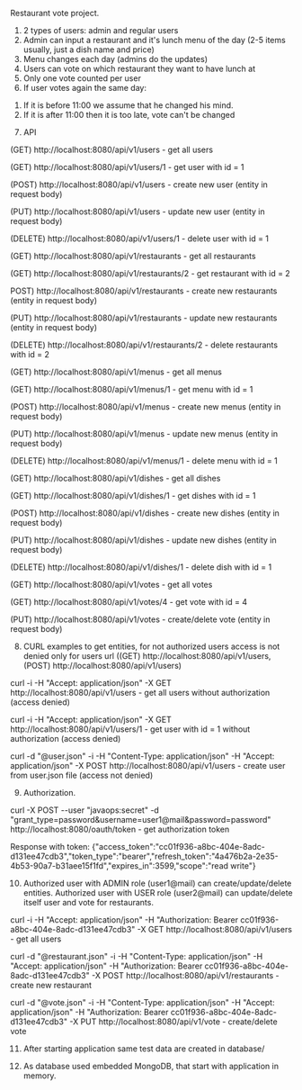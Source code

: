 Restaurant vote project.

1. 2 types of users: admin and regular users
2. Admin can input a restaurant and it's lunch menu of the day (2-5 items usually, just a dish name and price)
3. Menu changes each day (admins do the updates)
4. Users can vote on which restaurant they want to have lunch at
5. Only one vote counted per user
6. If user votes again the same day:
1) If it is before 11:00 we assume that he changed his mind.
2) If it is after 11:00 then it is too late, vote can't be changed

7. API

(GET) http://localhost:8080/api/v1/users         - get all users

(GET) http://localhost:8080/api/v1/users/1       - get user with id = 1

(POST) http://localhost:8080/api/v1/users        - create new user (entity in request body)

(PUT) http://localhost:8080/api/v1/users         - update new user (entity in request body)

(DELETE) http://localhost:8080/api/v1/users/1    - delete user with id = 1

(GET) http://localhost:8080/api/v1/restaurants   - get all restaurants

(GET) http://localhost:8080/api/v1/restaurants/2 - get restaurant with id = 2

POST) http://localhost:8080/api/v1/restaurants   - create new restaurants (entity in request body)

(PUT) http://localhost:8080/api/v1/restaurants   - update new restaurants (entity in request body)

(DELETE) http://localhost:8080/api/v1/restaurants/2 - delete restaurants with id = 2

(GET) http://localhost:8080/api/v1/menus         - get all menus

(GET) http://localhost:8080/api/v1/menus/1       - get menu with id = 1

(POST) http://localhost:8080/api/v1/menus        - create new menus (entity in request body)

(PUT) http://localhost:8080/api/v1/menus         - update new menus (entity in request body)

(DELETE) http://localhost:8080/api/v1/menus/1    - delete menu with id = 1

(GET) http://localhost:8080/api/v1/dishes        - get all dishes

(GET) http://localhost:8080/api/v1/dishes/1      - get dishes with id = 1

(POST) http://localhost:8080/api/v1/dishes       - create new dishes (entity in request body)

(PUT) http://localhost:8080/api/v1/dishes        - update new dishes (entity in request body)

(DELETE) http://localhost:8080/api/v1/dishes/1    - delete dish with id = 1

(GET) http://localhost:8080/api/v1/votes         - get all votes

(GET) http://localhost:8080/api/v1/votes/4       - get vote with id = 4

(PUT) http://localhost:8080/api/v1/votes         - create/delete vote (entity in request body)


8. CURL examples to get entities, for not authorized users access is not denied only for users url ((GET) http://localhost:8080/api/v1/users, (POST) http://localhost:8080/api/v1/users)

curl -i -H "Accept: application/json" -X GET http://localhost:8080/api/v1/users         - get all users without authorization (access denied)

curl -i -H "Accept: application/json" -X GET http://localhost:8080/api/v1/users/1       - get user with id = 1 without authorization (access denied)

curl -d "@user.json" -i -H "Content-Type: application/json" -H "Accept: application/json" -X POST http://localhost:8080/api/v1/users - create user from user.json file (access not denied)

9. Authorization.

curl -X POST --user "javaops:secret" -d "grant_type=password&username=user1@mail&password=password" http://localhost:8080/oauth/token - get authorization token

Response with token: {"access_token":"cc01f936-a8bc-404e-8adc-d131ee47cdb3","token_type":"bearer","refresh_token":"4a476b2a-2e35-4b53-90a7-b31aee15f1fd","expires_in":3599,"scope":"read write"}

10. Authorized user with ADMIN role (user1@mail) can create/update/delete entities. Authorized user with USER role (user2@mail) can update/delete itself user and vote for restaurants.

curl -i -H "Accept: application/json" -H "Authorization: Bearer cc01f936-a8bc-404e-8adc-d131ee47cdb3" -X GET http://localhost:8080/api/v1/users - get all users

curl -d "@restaurant.json" -i -H "Content-Type: application/json" -H "Accept: application/json" -H "Authorization: Bearer cc01f936-a8bc-404e-8adc-d131ee47cdb3" -X POST http://localhost:8080/api/v1/restaurants - create new restaurant

curl -d "@vote.json" -i -H "Content-Type: application/json" -H "Accept: application/json" -H "Authorization: Bearer cc01f936-a8bc-404e-8adc-d131ee47cdb3" -X PUT http://localhost:8080/api/v1/vote - create/delete vote

11. After starting application same test data are created in database/

12. As database used embedded MongoDB, that start with application in memory.